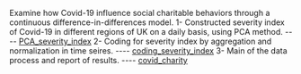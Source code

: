 Examine how Covid-19 influence social charitable behaviors through a continuous difference-in-differences model.
1- Constructed severity index of Covid-19 in different regions of UK on a daily basis, using PCA method. ---- [PCA_severity_index](https://github.com/JingwenSHI-Novae/Coding-Samples/blob/main/Bachelor-Dissertation/PCA_severity_index.py)
2- Coding for severity index by aggregation and normalization in time seires. ---- [coding_severity_index](https://github.com/JingwenSHI-Novae/Coding-Samples/blob/main/Bachelor-Dissertation/coding_severity_index.do)
3- Main of the data process and report of results. ---- [covid_charity](https://github.com/JingwenSHI-Novae/Coding-Samples/blob/main/Bachelor-Dissertation/covid_charity.do)
